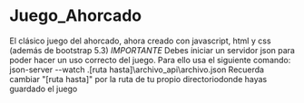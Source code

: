 # Juego_Ahorcado
El clásico juego del ahorcado, ahora creado con javascript, html y css (además de bootstrap 5.3)
*IMPORTANTE* Debes iniciar un servidor json para poder hacer un uso correcto del juego. Para ello usa el siguiente comando:
json-server --watch .\[ruta hasta]\archivo_api\archivo.json 
Recuerda cambiar "[ruta hasta]" por la ruta de tu propio directoriodonde hayas guardado el juego
